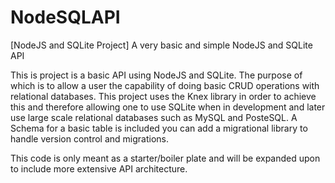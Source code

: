 # NodeSQLAPI
[NodeJS and SQLite Project] A very basic and simple NodeJS and SQLite API 

This is project is a basic API using NodeJS and SQLite. The purpose of which is
to allow a user the capability of doing basic CRUD operations with relational
databases. This project uses the Knex library in order to achieve this and
therefore allowing one to use SQLite when in development and later use large
scale relational databases such as MySQL and PosteSQL. A Schema for a basic table
is included you can add a migrational library to handle version control and migrations.

This code is only meant as a starter/boiler plate and will be expanded upon to include more
extensive API architecture.
